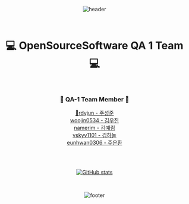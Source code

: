 <div align="center">
  
![header](https://capsule-render.vercel.app/api?type=waving&&color=FF7F09&height=140&section=header&fontSize=100)

<br/>

# :computer: OpenSourceSoftware QA 1 Team :computer:

<br/>

### :seedling: QA-1 Team Member :seedling:

[:triangular_flag_on_post:rdyjun - 주성준][rdyjun]<br>
[woojin0534 - 김우진][woojin0534]<br>
[namerim - 김예림][namerim]<br>
[vskyv1101 - 김하늘][vskyv1101]<br>
[eunhwan0306 - 주은환][eunhwan0306]


[rdyjun]: http://github.com/rdyjun "rdyjun"
[eunhwan0306]: http://github.com/eunhwan0306 "eunhwan0306"
[namerim]: http://github.com/namerim "namerim"
[vskyv1101]: http://github.com/vskyv1101 "vskyv1101"
[woojin0534]: http://github.com/woojin0534 "woojin0534"
<br><br>

[![GitHub stats](https://github-readme-stats.vercel.app/api?username=opsos1&show_icons=true&hide=issues,stars)](https://github.com/rdyjun/github-readme-stats)

<br/>

![footer](https://capsule-render.vercel.app/api?type=waving&&color=FF7F09&height=140&section=footer&fontSize=100)
</div>
